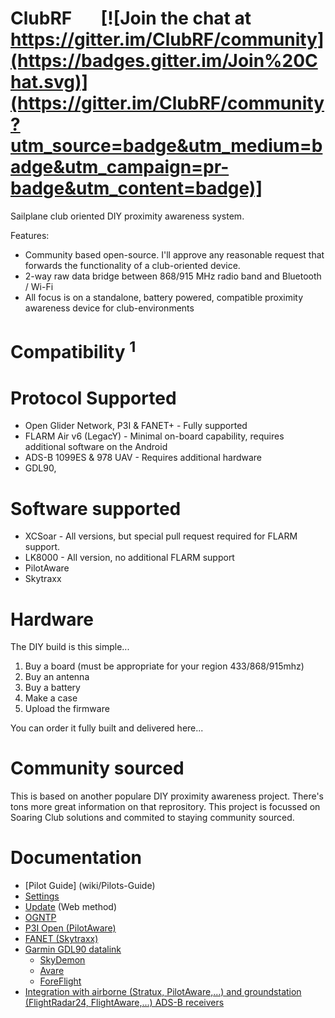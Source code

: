 # ClubRF &nbsp;&nbsp;&nbsp;&nbsp;&nbsp; [![Join the chat at https://gitter.im/ClubRF/community](https://badges.gitter.im/Join%20Chat.svg)](https://gitter.im/ClubRF/community?utm_source=badge&utm_medium=badge&utm_campaign=pr-badge&utm_content=badge)]

Sailplane club oriented DIY proximity awareness system.

Features:
* Community based open-source.  I'll approve any reasonable request that forwards the functionality of a club-oriented device.
* 2-way raw data bridge between 868/915 MHz radio band and Bluetooth / Wi-Fi 
* All focus is on a standalone, battery powered, compatible proximity awareness device for club-environments

# Compatibility <sup>1</sup>

# Protocol Supported

* Open Glider Network, P3I & FANET+  - Fully supported 
* FLARM Air v6 (LegacY) - Minimal on-board capability, requires additional software on the Android
* ADS-B 1099ES & 978 UAV - Requires additional hardware
* GDL90, 

# Software supported

* XCSoar - All versions, but special pull request required for FLARM support.
* LK8000 - All version, no additional FLARM support 
* PilotAware
* Skytraxx

# Hardware

The DIY build is this simple... 

1. Buy a board (must be appropriate for your region 433/868/915mhz)
2. Buy an antenna
3. Buy a battery
4. Make a case
5. Upload the firmware

You can order it fully built and delivered here...

# Community sourced

This is based on another populare DIY proximity awareness project.  There's tons more great information on that reprository.  This project is focussed on Soaring Club solutions and commited to staying community sourced. 

# Documentation

* [Pilot Guide] (wiki/Pilots-Guide)
* [Settings](wiki/Settings) 
* [Update](wiki/Firmware-update-(Web-method)) (Web method)
* [OGNTP](wiki/OGNTP-compatibility)
* [P3I Open (PilotAware)](wiki/PilotAware-compatibility)
* [FANET (Skytraxx)](wiki/FANET-compatibility)
* [Garmin GDL90 datalink](wiki/Garmin-GDL90-compatibility)
     * [SkyDemon](wiki/Garmin-GDL90-compatibility#skydemon)
     * [Avare](wiki/Garmin-GDL90-compatibility#avare)
     * [ForeFlight](wiki/Garmin-GDL90-compatibility#foreflight)
* [Integration with airborne (Stratux, PilotAware,...) and groundstation (FlightRadar24, FlightAware,...) ADS-B receivers](wiki/Integration-with-RTL%E2%80%90SDR-based-ADS%E2%80%90B-receivers)
